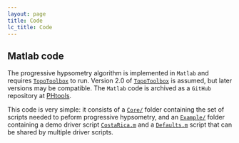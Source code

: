 ```yaml
---
layout: page
title: Code
lc_title: Code
---
```


## Matlab code

The progressive hypsometry algorithm is implemented in `Matlab` and requires 
[`TopoToolbox`](https://topotoolbox.wordpress.com/) to run. 
Version 2.0 of [`TopoToolbox`](https://topotoolbox.wordpress.com/) is assumed, but later
versions may be compatible.
The `Matlab` code is archived as a `GitHub` repository at [PHtools](PHtools). 

This code is very simple: it consists of a 
[`Core/`](https://github.com/mcunningham917/PHtools/tree/master/Core) folder 
containing the set of scripts needed to peform progressive hypsometry, 
and an [`Example/`](https://github.com/mcunningham917/PHtools/tree/master/Example) 
folder containing a demo driver script
[`CostaRica.m`](https://github.com/mcunningham917/PHtools/tree/master/Example/CostaRica.m) 
and a 
[`Defaults.m`](https://github.com/mcunningham917/PHtools/tree/master/Example/Defaults.m) 
script that can be shared by multiple driver scripts.

